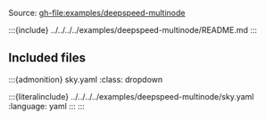 Source: <gh-file:examples/deepspeed-multinode>

:::{include} ../../../../examples/deepspeed-multinode/README.md
:::

## Included files

:::{admonition} sky.yaml
:class: dropdown

:::{literalinclude} ../../../../examples/deepspeed-multinode/sky.yaml
:language: yaml
:::
:::

